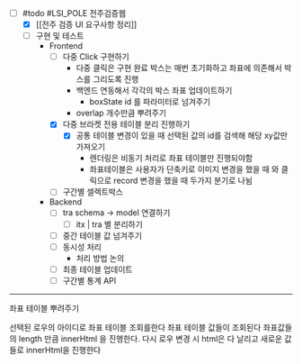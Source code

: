 
- [ ] #todo #LSI_POLE 전주검증웹
	- [x] [[전주 검증 UI 요구사항 정리]]
	- [ ] 구현 및 테스트 
		- Frontend
			- [ ] 다중 Click 구현하기 
				- 다중 클릭은 구현 완료 
					박스는 매번 초기화하고 좌표에 의존해서 박스를 그리도록 진행 
				- 백엔드 연동해서 각각의 박스 좌표 업데이트하기 
					- boxState id 를 파라미터로 넘겨주기 
				- overlap 개수만큼 뿌려주기 
			- [x] 다중 브라켓 전용 테이블 분리 진행하기 
				- [x] 공통 테이블 변경이 있을 때 선택된 값의 id를 검색해 해당 xy값만 가져오기 
					-  렌더링은 비동기 처리로 좌표 테이블만 진행되야함 
					-  좌표테이블은 사용자가 단축키로 이미지 변경을 했을 때 와 클릭으로 record 변경을 했을 때 두가지 분기로 나뉨 
			- [ ] 구간별 셀렉트박스 
		- Backend 
			- [ ] tra schema -> model 연결하기  
				- [ ] itx | tra 별 분리하기 
			- [ ] 중간 테이블 값 넘겨주기 
			- [ ] 동시성 처리 
				- 처리 방법 논의 
			- [ ] 최종 테이블 업데이트 
			- [ ] 구간별 통계 API 

---
좌표 테이블 뿌려주기 

선택된 로우의 아이디로 좌표 테이블 조회를한다
좌표 테이블 값들이 조회된다
좌표값들의 length 만큼 innerHtml 을 진행한다. 
다시 로우 변경 시 html은 다 날리고 새로운 값들로 innerHtml을 진행한다 